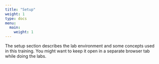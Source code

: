 ```yaml
---
title: "Setup"
weight: 1
type: docs
menu:
  main:
    weight: 1
---
```


The setup section describes the lab environment and some concepts used in this training.
You might want to keep it open in a separate browser tab while doing the labs.
